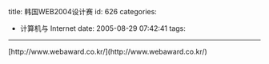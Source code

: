 title: 韩国WEB2004设计赛
id: 626
categories:
  - 计算机与 Internet
date: 2005-08-29 07:42:41
tags:
---

<div id="msgcns!9697D6160EFEBC17!154" class="bvMsg"><div>[http://www.webaward.co.kr/](http://www.webaward.co.kr/)</div></div>